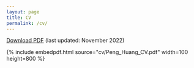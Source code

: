 ```yaml
---
layout: page
title: CV
permalink: /cv/
---
```



 [Download PDF](cv/Peng_Huang_CV.pdf)  (last updated: November 2022)

 <!--The PDF should be embedded underneath -- uses Google Docs for embedding and works if the PDF is on dropbox. Works sporadically if PDF is elsewhere too.-->

{% include embedpdf.html source="cv/Peng_Huang_CV.pdf" width=100 height=800 %}

